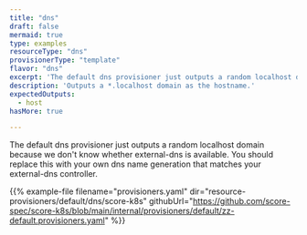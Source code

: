 ```yaml
---
title: "dns"
draft: false
mermaid: true
type: examples
resourceType: "dns"
provisionerType: "template"
flavor: "dns"
excerpt: 'The default dns provisioner just outputs a random localhost domain because we don&#39;t know whether external-dns is available. You should replace this with your own dns name generation that matches your external-dns controller.'
description: 'Outputs a *.localhost domain as the hostname.'
expectedOutputs: 
  - host
hasMore: true

---
```


The default dns provisioner just outputs a random localhost domain because we don't know whether external-dns is available. You should replace this with your own dns name generation that matches your external-dns controller.

{{% example-file filename="provisioners.yaml" dir="resource-provisioners/default/dns/score-k8s" githubUrl="https://github.com/score-spec/score-k8s/blob/main/internal/provisioners/default/zz-default.provisioners.yaml" %}}
